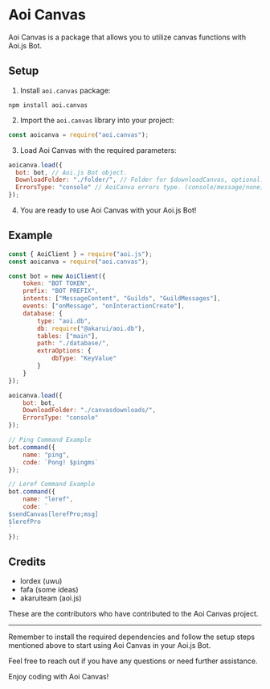 # Aoi Canvas

Aoi Canvas is a package that allows you to utilize canvas functions with Aoi.js Bot.

## Setup

1. Install `aoi.canvas` package:
```shell
npm install aoi.canvas
```

2. Import the `aoi.canvas` library into your project:
```javascript
const aoicanva = require("aoi.canvas");
```

3. Load Aoi Canvas with the required parameters:
```javascript
aoicanva.load({
  bot: bot, // Aoi.js Bot object.
  DownloadFolder: "./folder/", // Folder for $downloadCanvas, optional.
  ErrorsType: "console" // AoiCanva errors type. (console/message/none)
});
```

4. You are ready to use Aoi Canvas with your Aoi.js Bot!

## Example

```javascript
const { AoiClient } = require("aoi.js");
const aoicanva = require("aoi.canvas");

const bot = new AoiClient({
    token: "BOT TOKEN",
    prefix: "BOT PREFIX",
    intents: ["MessageContent", "Guilds", "GuildMessages"],
    events: ["onMessage", "onInteractionCreate"],
    database: {
        type: "aoi.db",
        db: require("@akarui/aoi.db"),
        tables: ["main"],
        path: "./database/",
        extraOptions: {
            dbType: "KeyValue"
        }
    }
});

aoicanva.load({
    bot: bot,
    DownloadFolder: "./canvasdownloads/",
    ErrorsType: "console"
});

// Ping Command Example
bot.command({
    name: "ping",
    code: `Pong! $pingms`
});

// Leref Command Example
bot.command({
    name: "leref",
    code: `
$sendCanvas[lerefPro;msg]
$lerefPro
`
});
```

## Credits

- lordex (uwu)
- fafa (some ideas)
- akaruiteam (aoi.js)

These are the contributors who have contributed to the Aoi Canvas project.

---

Remember to install the required dependencies and follow the setup steps mentioned above to start using Aoi Canvas in your Aoi.js Bot.

Feel free to reach out if you have any questions or need further assistance.

Enjoy coding with Aoi Canvas!